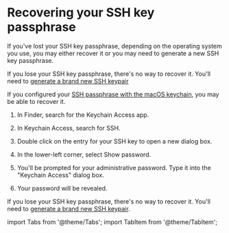 # Recovering your SSH key passphrase

If you've lost your SSH key passphrase, depending on the operating system you use, you may either recover it or you may need to generate a new SSH key passphrase.

<Tabs groupId="operating-systems">

<TabItem value="Windows" label="Windows">

If you lose your SSH key passphrase, there's no way to recover it. You'll need to [generate a brand new SSH keypair](/docs/authentication/ssh/ssh_generate_key.md) 

</TabItem>
  

<TabItem value="Mac" label="MacOS">

If you configured your [SSH passphrase with the macOS keychain](/docs/authentication/ssh/ssh_passphrases.md), you may be able to recover it.

1. In Finder, search for the Keychain Access app.

2. In Keychain Access, search for SSH.

3. Double click on the entry for your SSH key to open a new dialog box.

4. In the lower-left corner, select Show password.

5. You'll be prompted for your administrative password. Type it into the "Keychain Access" dialog box.

6. Your password will be revealed.

</TabItem>
  

<TabItem value="Linux" label="Linux">

If you lose your SSH key passphrase, there's no way to recover it. You'll need to [generate a brand new SSH keypair](/docs/authentication/ssh/ssh_generate_key.md).

</TabItem>
</Tabs>



import Tabs from '@theme/Tabs';
import TabItem from '@theme/TabItem';
